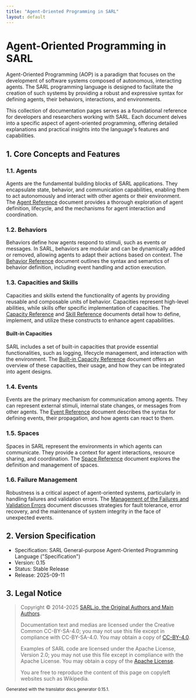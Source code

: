 ```yaml
---
title: "Agent-Oriented Programming in SARL"
layout: default
---
```


# Agent-Oriented Programming in SARL

Agent-Oriented Programming (AOP) is a paradigm that focuses on the development of software systems composed of autonomous, interacting agents. The SARL programming language is designed to facilitate the creation of such systems by providing a robust and expressive syntax for defining agents, their behaviors, interactions, and environments.

This collection of documentation pages serves as a foundational reference for developers and researchers working with SARL. Each document delves into a specific aspect of agent-oriented programming, offering detailed explanations and practical insights into the language's features and capabilities.

## 1. Core Concepts and Features

### 1.1. Agents

Agents are the fundamental building blocks of SARL applications. They encapsulate state, behavior, and communication capabilities, enabling them to act autonomously and interact with other agents or their environment. The [Agent Reference](./Agent.html) document provides a thorough exploration of agent definition, lifecycle, and the mechanisms for agent interaction and coordination.

### 1.2. Behaviors

Behaviors define how agents respond to stimuli, such as events or messages. In SARL, behaviors are modular and can be dynamically added or removed, allowing agents to adapt their actions based on context. The [Behavior Reference](./Behavior.html) document outlines the syntax and semantics of behavior definition, including event handling and action execution.

### 1.3. Capacities and Skills

Capacities and skills extend the functionality of agents by providing reusable and composable units of behavior. Capacities represent high-level abilities, while skills offer specific implementation of capacities. The [Capacity Reference](./Capacity.html) and [Skill Reference](./Skill.html) documents detail how to define, implement, and utilize these constructs to enhance agent capabilities.

#### Built-in Capacities

SARL includes a set of built-in capacities that provide essential functionalities, such as logging, lifecycle management, and interaction with the environment. The [Built-in Capacity Reference](./BIC.html) document offers an overview of these capacities, their usage, and how they can be integrated into agent designs.

### 1.4. Events

Events are the primary mechanism for communication among agents. They can represent external stimuli, internal state changes, or messages from other agents. The [Event Reference](./Event.html) document describes the syntax for defining events, their propagation, and how agents can react to them.

### 1.5. Spaces

Spaces in SARL represent the environments in which agents can communicate. They provide a context for agent interactions, resource sharing, and coordination. The [Space Reference](./Space.html) document explores the definition and management of spaces.

### 1.6. Failure Management

Robustness is a critical aspect of agent-oriented systems, particularly in handling failures and validation errors. The [Management of the Failures and Validation Errors](./Failures.html) document discusses strategies for fault tolerance, error recovery, and the maintenance of system integrity in the face of unexpected events.


## 2. Version Specification

* Specification: SARL General-purpose Agent-Oriented Programming Language ("Specification")
* Version: 0.15
* Status: Stable Release
* Release: 2025-09-11

## 3. Legal Notice

> Copyright &copy; 2014-2025 [SARL.io, the Original Authors and Main Authors](http://www.sarl.io/about/index.html).
>
> Documentation text and medias are licensed under the Creative Common CC-BY-SA-4.0;
> you may not use this file except in compliance with CC-BY-SA-4.0.
> You may obtain a copy of [CC-BY-4.0](https://creativecommons.org/licenses/by-sa/4.0/deed.en).
>
> Examples of SARL code are licensed under the Apache License, Version 2.0;
> you may not use this file except in compliance with the Apache License.
> You may obtain a copy of the [Apache License](http://www.apache.org/licenses/LICENSE-2.0).
>
> You are free to reproduce the content of this page on copyleft websites such as Wikipedia.

<small>Generated with the translator docs.generator 0.15.1.</small>
